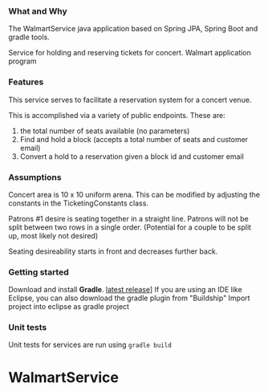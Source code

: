 
### What and Why

The WalmartService java application based on Spring JPA, Spring Boot and gradle tools.


Service for holding and reserving tickets for concert. Walmart application program


### Features
This service serves to facilitate a reservation system for a concert venue.

This is accomplished via a variety of public endpoints. 
These are:
1. the total number of seats available (no parameters)
2. Find and hold a block (accepts a total number of seats and customer email) 
3. Convert a hold to a reservation given a block id and customer email


### Assumptions
Concert area is 10 x 10 uniform arena. This can be modified by adjusting the constants in the TicketingConstants class.

Patrons #1 desire is seating together in a straight line. Patrons will not be split between two rows in a single order. (Potential for a couple to be split up, most likely not desired)

Seating desireability starts in front and decreases further back.


### Getting started
Download and install **Gradle**. [latest release](http://gradle.org/gradle-download/)]
If you are using an IDE like Eclipse, you can also download the gradle plugin from "Buildship"
	Import project into eclipse as gradle project


### Unit tests
Unit tests for services are run using `gradle build`

# WalmartService




